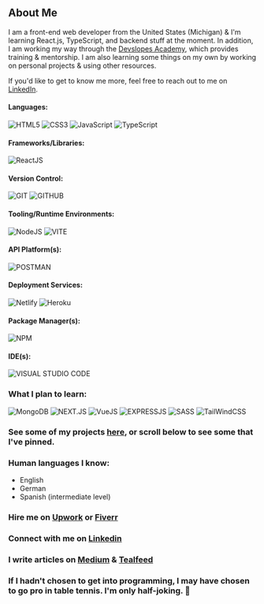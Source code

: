 ## About Me

I am a front-end web developer from the United States (Michigan) & I'm learning React.js, TypeScript, and backend stuff at the moment. In addition, I am working my way through the [Devslopes Academy](https://devslopes.com/), which provides training & mentorship. I am also learning some things on my own by working on personal projects & using other resources.

If you'd like to get to know me more, feel free to reach out to me on [LinkedIn](https://www.linkedin.com/in/ethan-groene-1a352710b/).
#### Languages:
![HTML5](https://img.shields.io/badge/HTML-FF5733?style=for-the-badge&logo=html5&logoColor=FFFFFF)
![CSS3](https://img.shields.io/badge/CSS-%23D7D7D7?style=for-the-badge&logo=css3&logoColor=1572B6)
![JavaScript](https://img.shields.io/badge/JavaScript-F7DF1E?style=for-the-badge&logo=javascript&logoColor=000000)
![TypeScript](https://img.shields.io/badge/TypeScript-3178C6?style=for-the-badge&logo=typescript&logoColor=FFFFFF)
#### Frameworks/Libraries:
![ReactJS](https://img.shields.io/badge/React-%23464646?style=for-the-badge&logo=react&logoColor=61DAFB)
#### Version Control:
![GIT](https://img.shields.io/badge/Git-%23F05032?style=for-the-badge&logo=git&logoColor=000000)
![GITHUB](https://img.shields.io/badge/GitHub-%23ffffff?style=for-the-badge&logo=github&logoColor=%23181717)
#### Tooling/Runtime Environments:
![NodeJS](https://img.shields.io/badge/NodeJS-%23339933?style=for-the-badge&logo=nodedotjs&logoColor=ffffff)
![VITE](https://img.shields.io/badge/Vite-%23646CFF?style=for-the-badge&logo=vite&logoColor=ECFF00)
#### API Platform(s):
![POSTMAN](https://img.shields.io/badge/Postman-%23FF6C37?style=for-the-badge&logoColor=ECFF00)
#### Deployment Services:
![Netlify](https://img.shields.io/badge/Netlify-%23000000?style=for-the-badge&logo=npm&logoColor=00C7B7)
![Heroku](https://img.shields.io/badge/Heroku-%23430098?style=for-the-badge&logo=heroku&logoColor=000000)
#### Package Manager(s):
![NPM](https://img.shields.io/badge/NPM-%23000000?style=for-the-badge&logo=npm)
#### IDE(s):
![VISUAL STUDIO CODE](https://img.shields.io/badge/Visual%20Studio%20Code-%23007ACC?style=for-the-badge&logo=visualstudiocode&logoColor=ffffff)

### What I plan to learn:
![MongoDB](https://img.shields.io/badge/MongoDB-%23000000?style=for-the-badge&logo=mongodb&logoColor=47A248)
![NEXT.JS](https://img.shields.io/badge/NextJS-%23000000?style=for-the-badge&logoColor=ECFF00)
![VueJS](https://img.shields.io/badge/VueJS-%23000000?style=for-the-badge&logo=vuedotjs&logoColor=4FC08D)
![EXPRESSJS](https://img.shields.io/badge/ExpressJS-%23000000?style=for-the-badge&logo=express&logoColor=4FC08D)
![SASS](https://img.shields.io/badge/SASS-%23CC6699?style=for-the-badge&logo=sass&logoColor=000000)
![TailWindCSS](https://img.shields.io/badge/Tailwind-%2306B6D4?style=for-the-badge&logo=tailwindcss&logoColor=000000)

### See some of my projects [here](https://github.com/EGROENE?tab=repositories), or scroll below to see some that I've pinned.

### Human languages I know:
- English
- German
- Spanish (intermediate level)

### Hire me on [Upwork](https://www.upwork.com/freelancers/~018b389ed0ba3fb8ba) or [Fiverr](https://www.fiverr.com/ethangroene/build-a-website-for-you-or-help-out-with-frontend-development)

### Connect with me on [Linkedin](https://www.linkedin.com/in/ethan-groene-1a352710b/)

### I write articles on [Medium](https://medium.com/@ethangroene) & [Tealfeed](https://tealfeed.com/ethan_172708)

### If I hadn't chosen to get into programming, I may have chosen to go pro in table tennis. I'm only half-joking. :ping_pong:
